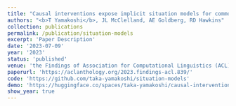 ```yaml
---
title: "Causal interventions expose implicit situation models for commonsense language understanding"
authors: "<b>T Yamakoshi</b>, JL McClelland, AE Goldberg, RD Hawkins"
collection: publications
permalink: /publication/situation-models
excerpt: 'Paper Description'
date: '2023-07-09'
year: '2023'
status: 'published'
venue: 'the Findings of Association for Computational Linguistics (ACL)'
paperurl: 'https://aclanthology.org/2023.findings-acl.839/'
code: 'https://github.com/taka-yamakoshi/situation-models'
demo: 'https://huggingface.co/spaces/taka-yamakoshi/causal-intervention-demo'
show_year: true
---
```

